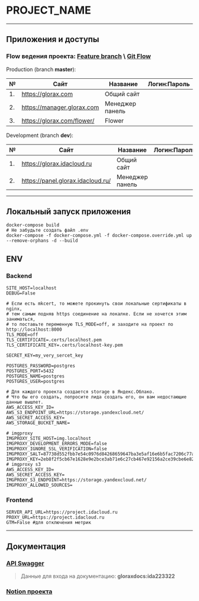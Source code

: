 # PROJECT_NAME

***

## Приложения и доступы

### Flow ведения проекта: [Feature branch](https://www.notion.so/idaproject/Git-73fbbfc1392245c7b0cc7cbedd904ba4#157af0b196194f46b52a449685dd54d4) \ [Git Flow](https://www.notion.so/idaproject/Git-73fbbfc1392245c7b0cc7cbedd904ba4#3c3375bad3d74b27966556b2cd1bfddc)

Production (branch **master**):

| №   | Сайт                                                                                 | Название        | Логин:Пароль |
|-----|--------------------------------------------------------------------------------------|-----------------|--------------|
| 1.  | https://glorax.com                                                                   | Общий сайт      |
| 2.  | https://manager.glorax.com                                                           | Менеджер панель |              |
| 3.  | https://glorax.com/flower/                                                           | Flower          |              |

Development (branch **dev**):

| №   | Сайт                                                                                 | Название        | Логин:Пароль |
|-----|--------------------------------------------------------------------------------------|-----------------|--------------|
| 1.  | https://glorax.idacloud.ru                                                           | Общий сайт      |
| 2.  | https://panel.glorax.idacloud.ru/                                                    | Менеджер панель |              |

***

## Локальный запуск приложения

```shell
docker-compose build
# Не забудьте создать файл .env
docker-compose -f docker-compose.yml -f docker-compose.override.yml up --remove-orphans -d --build
```

## ENV

### Backend

```shell
SITE_HOST=localhost
DEBUG=False

# Если есть mkcert, то можете прокинуть свои локальные сертификаты в nginx,
# тем самым подняв https соединение на локалке. Если не хочется этим заниматься,
# то поставьте переменную TLS_MODE=off, и заходите на проект по http://localhost:8000
TLS_MODE=off
TLS_CERTIFICATE=.certs/localhost.pem
TLS_CERTIFICATE_KEY=.certs/localhost-key.pem

SECRET_KEY=my_very_sercet_key

POSTGRES_PASSWORD=postgres
POSTGRES_PORT=5432
POSTGRES_NAME=postgres
POSTGRES_USER=postgres

# Для каждого проекта создается storage в Яндекс.Облако.
# Что бы его создать, попросите лида создать его, он вам недостающие данные вышлет.
AWS_ACCESS_KEY_ID=
AWS_S3_ENDPOINT_URL=https://storage.yandexcloud.net/
AWS_SECRET_ACCESS_KEY=
AWS_STORAGE_BUCKET_NAME=

# imgproxy
IMGPROXY_SITE_HOST=img.localhost
IMGPROXY_DEVELOPMENT_ERRORS_MODE=false
IMGPROXY_IGNORE_SSL_VERIFICATION=false
IMGPROXY_SALT=87738d552fbb7e54c0976d84268659647ba3e5af16e6b5fac7206c77a1e52efe875fd585ca60882beb96e9526df35b9288f679149592acd6bcfec2ddfd29f350
IMGPROXY_KEY=2eb8f2f5cb67e1628e9e2bce3ab71e6c27cb467e92156a2ce39cbe6e828f01992fe8658e19adff8c017d745c4332e5c0e1679fb3bff3faa748c43ae0b527c854
# imgproxy s3
AWS_ACCESS_KEY_ID=
AWS_SECRET_ACCESS_KEY=
IMGPROXY_S3_ENDPOINT=https://storage.yandexcloud.net/
IMGPROXY_ALLOWED_SOURCES=

```

### Frontend

```shell
SERVER_API_URL=https://project.idacloud.ru
PROXY_URL=https://project.idacloud.ru
GTM=False #для отключения метрик
```

***

## Документация

### [API Swagger](https://www.google.com/)

> Данные для входа на документацию: <strong>gloraxdocs:ida223322</strong>

### [Notion проекта](https://www.notion.so/idaproject/70bc10c60c5f428a88b462163a00db46)
